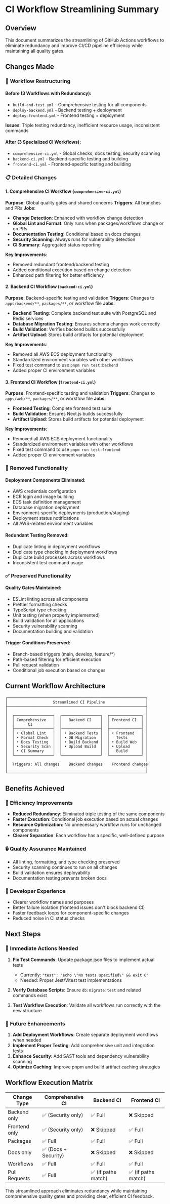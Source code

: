 # CI Workflow Streamlining Summary

## Overview

This document summarizes the streamlining of GitHub Actions workflows to eliminate redundancy and improve CI/CD pipeline efficiency while maintaining all quality gates.

## Changes Made

### 🔄 **Workflow Restructuring**

#### Before (3 Workflows with Redundancy):

- `build-and-test.yml` - Comprehensive testing for all components
- `deploy-backend.yml` - Backend testing + deployment
- `deploy-frontend.yml` - Frontend testing + deployment

**Issues**: Triple testing redundancy, inefficient resource usage, inconsistent commands

#### After (3 Specialized CI Workflows):

- `comprehensive-ci.yml` - Global checks, docs testing, security scanning
- `backend-ci.yml` - Backend-specific testing and building
- `frontend-ci.yml` - Frontend-specific testing and building

### 📋 **Detailed Changes**

#### 1. **Comprehensive CI Workflow** (`comprehensive-ci.yml`)

**Purpose**: Global quality gates and shared concerns
**Triggers**: All branches and PRs
**Jobs**:

- **Change Detection**: Enhanced with workflow change detection
- **Global Lint and Format**: Only runs when packages/workflows change or on PRs
- **Documentation Testing**: Conditional based on docs changes
- **Security Scanning**: Always runs for vulnerability detection
- **CI Summary**: Aggregated status reporting

**Key Improvements**:

- Removed redundant frontend/backend testing
- Added conditional execution based on change detection
- Enhanced path filtering for better efficiency

#### 2. **Backend CI Workflow** (`backend-ci.yml`)

**Purpose**: Backend-specific testing and validation
**Triggers**: Changes to `apps/backend/**`, `packages/**`, or workflow file
**Jobs**:

- **Backend Testing**: Complete backend test suite with PostgreSQL and Redis services
- **Database Migration Testing**: Ensures schema changes work correctly
- **Build Validation**: Verifies backend builds successfully
- **Artifact Upload**: Stores build artifacts for potential deployment

**Key Improvements**:

- Removed all AWS ECS deployment functionality
- Standardized environment variables with other workflows
- Fixed test command to use `pnpm run test:backend`
- Added proper CI environment variables

#### 3. **Frontend CI Workflow** (`frontend-ci.yml`)

**Purpose**: Frontend-specific testing and validation
**Triggers**: Changes to `apps/web/**`, `packages/**`, or workflow file
**Jobs**:

- **Frontend Testing**: Complete frontend test suite
- **Build Validation**: Ensures Next.js builds successfully
- **Artifact Upload**: Stores build artifacts for potential deployment

**Key Improvements**:

- Removed all AWS ECS deployment functionality
- Standardized environment variables with other workflows
- Fixed test command to use `pnpm run test:frontend`
- Added proper CI environment variables

### 🚫 **Removed Functionality**

#### Deployment Components Eliminated:

- AWS credentials configuration
- ECR login and image building
- ECS task definition management
- Database migration deployment
- Environment-specific deployments (production/staging)
- Deployment status notifications
- All AWS-related environment variables

#### Redundant Testing Removed:

- Duplicate linting in deployment workflows
- Duplicate type checking in deployment workflows
- Duplicate build processes across workflows
- Inconsistent test command usage

### ✅ **Preserved Functionality**

#### Quality Gates Maintained:

- ESLint linting across all components
- Prettier formatting checks
- TypeScript type checking
- Unit testing (when properly implemented)
- Build validation for all applications
- Security vulnerability scanning
- Documentation building and validation

#### Trigger Conditions Preserved:

- Branch-based triggers (main, develop, feature/\*)
- Path-based filtering for efficient execution
- Pull request validation
- Conditional job execution based on changes

## Current Workflow Architecture

```
┌─────────────────────────────────────────────────────────────┐
│                    Streamlined CI Pipeline                  │
├─────────────────────────────────────────────────────────────┤
│                                                             │
│  ┌─────────────────┐  ┌─────────────────┐  ┌──────────────┐ │
│  │ Comprehensive   │  │   Backend CI    │  │ Frontend CI  │ │
│  │      CI         │  │                 │  │              │ │
│  ├─────────────────┤  ├─────────────────┤  ├──────────────┤ │
│  │ • Global Lint   │  │ • Backend Tests │  │ • Frontend   │ │
│  │ • Format Check  │  │ • DB Migration  │  │   Tests      │ │
│  │ • Docs Testing  │  │ • Build Backend │  │ • Build Web  │ │
│  │ • Security Scan │  │ • Upload Build  │  │ • Upload     │ │
│  │ • CI Summary    │  │                 │  │   Build      │ │
│  └─────────────────┘  └─────────────────┘  └──────────────┘ │
│                                                             │
│  Triggers: All changes    Backend changes    Frontend changes│
│                                                             │
└─────────────────────────────────────────────────────────────┘
```

## Benefits Achieved

### 🎯 **Efficiency Improvements**

- **Reduced Redundancy**: Eliminated triple testing of the same components
- **Faster Execution**: Conditional job execution based on actual changes
- **Resource Optimization**: No unnecessary workflow runs for unchanged components
- **Clearer Separation**: Each workflow has a specific, well-defined purpose

### 🔒 **Quality Assurance Maintained**

- All linting, formatting, and type checking preserved
- Security scanning continues to run on all changes
- Build validation ensures deployability
- Documentation testing prevents broken docs

### 🚀 **Developer Experience**

- Clearer workflow names and purposes
- Better failure isolation (frontend issues don't block backend CI)
- Faster feedback loops for component-specific changes
- Reduced noise in CI status checks

## Next Steps

### 🔧 **Immediate Actions Needed**

1. **Fix Test Commands**: Update package.json files to implement actual tests

   - Currently: `"test": "echo \"No tests specified\" && exit 0"`
   - Needed: Proper Jest/Vitest test implementations

2. **Verify Database Scripts**: Ensure `db:migrate:test` and related commands exist
3. **Test Workflow Execution**: Validate all workflows run correctly with the new structure

### 🚀 **Future Enhancements**

1. **Add Deployment Workflows**: Create separate deployment workflows when needed
2. **Implement Proper Testing**: Add comprehensive unit and integration tests
3. **Enhance Security**: Add SAST tools and dependency vulnerability scanning
4. **Optimize Caching**: Improve pnpm and build artifact caching strategies

## Workflow Execution Matrix

| Change Type   | Comprehensive CI     | Backend CI          | Frontend CI         |
| ------------- | -------------------- | ------------------- | ------------------- |
| Backend only  | ✅ (Security only)   | ✅ Full             | ❌ Skipped          |
| Frontend only | ✅ (Security only)   | ❌ Skipped          | ✅ Full             |
| Packages      | ✅ Full              | ✅ Full             | ✅ Full             |
| Docs only     | ✅ (Docs + Security) | ❌ Skipped          | ❌ Skipped          |
| Workflows     | ✅ Full              | ✅ Full             | ✅ Full             |
| Pull Requests | ✅ Full              | ✅ (if paths match) | ✅ (if paths match) |

This streamlined approach eliminates redundancy while maintaining comprehensive quality gates and providing clear, efficient CI feedback.
